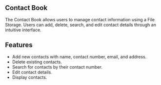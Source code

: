 <h2> Contact Book</h2>

The Contact Book allows users to manage contact information using a File Storage. Users can add, delete, search, and edit contact details through an intuitive interface.

## Features
* Add new contacts with name, contact number, email, and address. <br>
* Delete existing contacts.<br>
* Search for contacts by their contact number.<br>
* Edit contact details.<br>
* Display contacts. <br>
